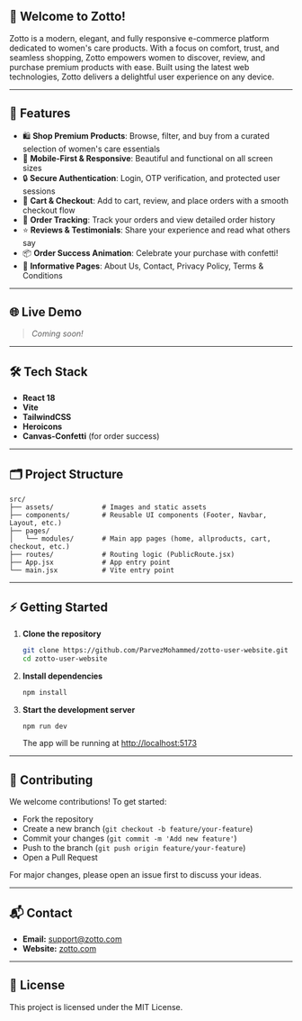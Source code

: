 ## 🌸 Welcome to Zotto!

Zotto is a modern, elegant, and fully responsive e-commerce platform dedicated to women's care products. With a focus on comfort, trust, and seamless shopping, Zotto empowers women to discover, review, and purchase premium products with ease. Built using the latest web technologies, Zotto delivers a delightful user experience on any device.

---

## 🚀 Features

- 🛍️ **Shop Premium Products**: Browse, filter, and buy from a curated selection of women's care essentials
- 📱 **Mobile-First & Responsive**: Beautiful and functional on all screen sizes
- 🔒 **Secure Authentication**: Login, OTP verification, and protected user sessions
- 🛒 **Cart & Checkout**: Add to cart, review, and place orders with a smooth checkout flow
- 🚚 **Order Tracking**: Track your orders and view detailed order history
- ⭐ **Reviews & Testimonials**: Share your experience and read what others say
- 📦 **Order Success Animation**: Celebrate your purchase with confetti!
- 📄 **Informative Pages**: About Us, Contact, Privacy Policy, Terms & Conditions

---

## 🌐 Live Demo

> _Coming soon!_

---

## 🛠️ Tech Stack

- **React 18**
- **Vite**
- **TailwindCSS**
- **Heroicons**
- **Canvas-Confetti** (for order success)

---

## 🗂️ Project Structure

```
src/
├── assets/            # Images and static assets
├── components/        # Reusable UI components (Footer, Navbar, Layout, etc.)
├── pages/
│   └── modules/       # Main app pages (home, allproducts, cart, checkout, etc.)
├── routes/            # Routing logic (PublicRoute.jsx)
├── App.jsx            # App entry point
└── main.jsx           # Vite entry point
```

---

## ⚡ Getting Started

1. **Clone the repository**
   ```bash
   git clone https://github.com/ParvezMohammed/zotto-user-website.git
   cd zotto-user-website
   ```
2. **Install dependencies**
   ```bash
   npm install
   ```
3. **Start the development server**
   ```bash
   npm run dev
   ```
   The app will be running at [http://localhost:5173](http://localhost:5173)

---

## 🤝 Contributing

We welcome contributions! To get started:
- Fork the repository
- Create a new branch (`git checkout -b feature/your-feature`)
- Commit your changes (`git commit -m 'Add new feature'`)
- Push to the branch (`git push origin feature/your-feature`)
- Open a Pull Request

For major changes, please open an issue first to discuss your ideas.

---

## 📬 Contact

- **Email:** support@zotto.com
- **Website:** [zotto.com](https://zotto.com)

---

## 📝 License

This project is licensed under the MIT License.
